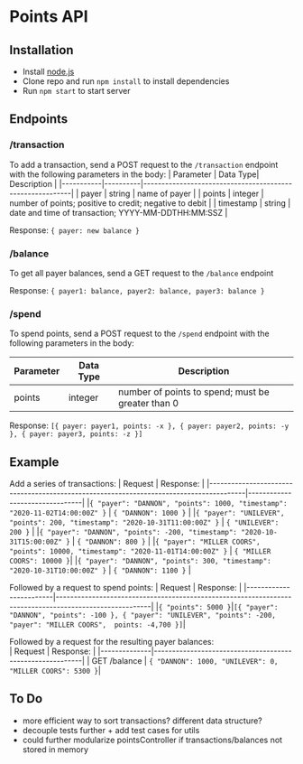 # Points API

## Installation
- Install [node.js](http://nodejs.org/)
- Clone repo and run `npm install` to install dependencies
- Run `npm start` to start server

## Endpoints

### /transaction
To add a transaction, send a POST request to the `/transaction` endpoint with the following parameters in the body:
| Parameter | Data Type| Description                                              |
|-----------|----------|----------------------------------------------------------|
|   payer   |  string  | name of payer                                            |
|   points  |  integer | number of points; positive to credit; negative to debit  |
| timestamp |  string  | date and time of transaction; YYYY-MM-DDTHH:MM:SSZ       |

Response:
```{ payer: new balance }```

### /balance
To get all payer balances, send a GET request to the `/balance` endpoint<br>

Response:
```{ payer1: balance, payer2: balance, payer3: balance }```

### /spend
To spend points, send a POST request to the `/spend` endpoint with the following parameters in the body:

| Parameter | Data Type| Description                                        |
|-----------|----------|----------------------------------------------------|
|  points   |  integer | number of points to spend; must be greater than 0  |

Response:
```[{ payer: payer1, points: -x }, { payer: payer2, points: -y }, { payer: payer3, points: -z }]```

## Example
Add a series of transactions:
| Request                                                                                | Response:                      |
|----------------------------------------------------------------------------------------|--------------------------------|
|```{ "payer": "DANNON", "points": 1000, "timestamp": "2020-11-02T14:00:00Z" }```        | ```{ "DANNON": 1000 }```       |
|```{ "payer": "UNILEVER", "points": 200, "timestamp": "2020-10-31T11:00:00Z" }```       | ```{ "UNILEVER": 200 }```      |
|```{ "payer": "DANNON", "points": -200, "timestamp": "2020-10-31T15:00:00Z" }```        | ```{ "DANNON": 800 }```        |
|```{ "payer": "MILLER COORS", "points": 10000, "timestamp": "2020-11-01T14:00:00Z" }``` | ```{ "MILLER COORS": 10000 }```|
|```{ "payer": "DANNON", "points": 300, "timestamp": "2020-10-31T10:00:00Z" }```         | ```{ "DANNON": 1100 }```       |

Followed by a request to spend points:
| Request                | Response:                                                                                              |
|------------------------|--------------------------------------------------------------------------------------------------------|
|```{ "points": 5000 }```|```[{ "payer": "DANNON", "points": -100 }, { "payer": "UNILEVER", "points": -200, "payer": "MILLER COORS",  points: -4,700 }]```|

Followed by a request for the resulting payer balances:<br>
| Request      | Response:                                                |
|--------------|----------------------------------------------------------|
| GET /balance | `{ "DANNON": 1000, "UNILEVER": 0, "MILLER COORS": 5300 }`|


## To Do
- more efficient way to sort transactions? different data structure?
- decouple tests further + add test cases for utils
- could further modularize pointsController if transactions/balances not stored in memory